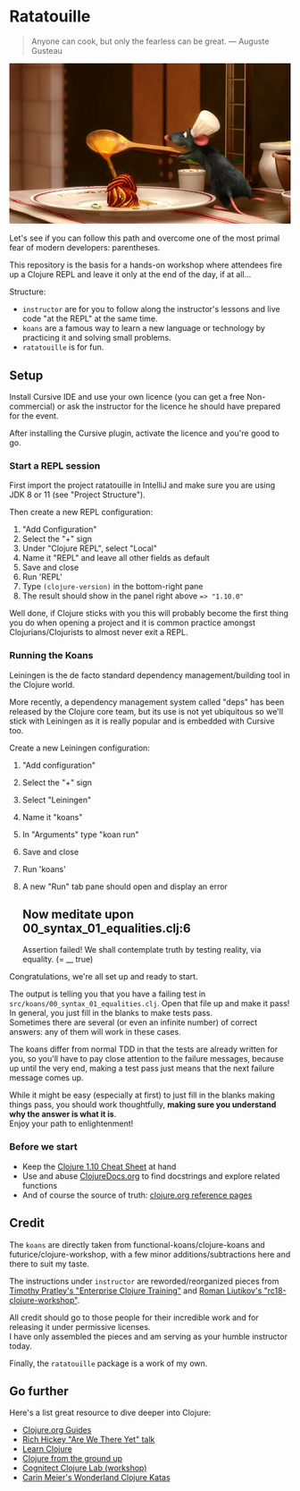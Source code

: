 # Ratatouille

> Anyone can cook, but only the fearless can be great.
> — Auguste Gusteau

![ratatouille](doc/ratatouille.png)

Let's see if you can follow this path and overcome one of the most primal fear of modern developers: parentheses.

This repository is the basis for a hands-on workshop where attendees fire up a Clojure REPL and leave it only
at the end of the day, if at all...

Structure:

* `instructor` are for you to follow along the instructor's lessons and live code "at the REPL" at the same time.
* `koans` are a famous way to learn a new language or technology by practicing it and solving small problems.
* `ratatouille` is for fun.

## Setup

Install Cursive IDE and use your own licence (you can get a free Non-commercial) or ask the instructor for
the licence he should have prepared for the event.

After installing the Cursive plugin, activate the licence and you're good to go.

### Start a REPL session

First import the project ratatouille in IntelliJ and make sure you are using JDK 8 or 11 (see "Project Structure").

Then create a new REPL configuration:

1. "Add Configuration"
2. Select the "+" sign
3. Under "Clojure REPL", select "Local"
4. Name it "REPL" and leave all other fields as default
5. Save and close
6. Run 'REPL'
7. Type `(clojure-version)` in the bottom-right pane
8. The result should show in the panel right above `=> "1.10.0"`

Well done, if Clojure sticks with you this will probably become the first
thing you do when opening a project and it is common practice amongst
Clojurians/Clojurists to almost never exit a REPL.

### Running the Koans

Leiningen is the de facto standard dependency management/building tool in
the Clojure world.

More recently, a dependency management system called "deps" has been released
by the Clojure core team, but its use is not yet ubiquitous so we'll stick
with Leiningen as it is really popular and is embedded with Cursive too.

Create a new Leiningen configuration:

1. "Add configuration"
2. Select the "+" sign
3. Select "Leiningen"
4. Name it "koans"
5. In "Arguments" type "koan run"
6. Save and close
7. Run 'koans'
8. A new "Run" tab pane should open and display an error


    Now meditate upon 00_syntax_01_equalities.clj:6
    ---------------------
    Assertion failed!
    We shall contemplate truth by testing reality, via equality.
    (= __ true)

Congratulations, we're all set up and ready to start.

The output is telling you that you have a failing test in `src/koans/00_syntax_01_equalities.clj`.
Open that file up and make it pass!  
In general, you just fill in the blanks to make tests pass.  
Sometimes there are several (or even an infinite number) of correct answers: any of them will work in these cases.

The koans differ from normal TDD in that the tests are already written for you, so you'll have to pay close attention
to the failure messages, because up until the very end, making a test pass just means that the next failure message
comes up.

While it might be easy (especially at first) to just fill in the blanks making things pass,
you should work thoughtfully, **making sure you understand why the answer is what it is**.  
Enjoy your path to enlightenment!

### Before we start

* Keep the [Clojure 1.10 Cheat Sheet](https://clojure.org/api/cheatsheet) at hand
* Use and abuse [ClojureDocs.org](https://clojuredocs.org/) to find docstrings and explore related functions
* And of course the source of truth: [clojure.org reference pages](https://clojure.org/reference/documentation)

## Credit

The `koans` are directly taken from functional-koans/clojure-koans and futurice/clojure-workshop,
with a few minor additions/subtractions here and there to suit my taste.

The instructions under `instructor` are reworded/reorganized pieces from
[Timothy Pratley's "Enterprise Clojure Training"](https://enterpriseclojure.com/)
and
[Roman Liutikov's "rc18-clojure-workshop"](https://github.com/roman01la/rc18-clojure-workshop).

All credit should go to those people for their incredible work and for releasing it under permissive licenses.  
I have only assembled the pieces and am serving as your humble instructor today.

Finally, the `ratatouille` package is a work of my own.

## Go further

Here's a list great resource to dive deeper into Clojure:

* [Clojure.org Guides](https://clojure.org/guides/getting_started)
* [Rich Hickey "Are We There Yet" talk](https://www.infoq.com/presentations/Are-We-There-Yet-Rich-Hickey/)
* [Learn Clojure](https://blog.brunobonacci.com/2016/05/11/clojure-basics/)
* [Clojure from the ground up](https://aphyr.com/tags/Clojure-from-the-ground-up)
* [Cognitect Clojure Lab (workshop)](https://github.com/cognitect/clojure-lab)
* [Carin Meier's Wonderland Clojure Katas](https://github.com/gigasquid/wonderland-clojure-katas)
